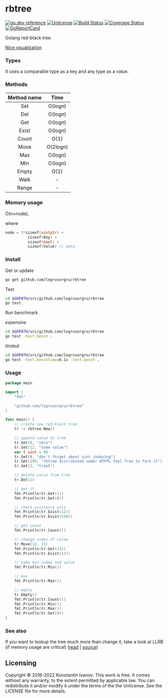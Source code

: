 rbtree
=====

[![go.dev reference](https://img.shields.io/badge/go.dev-reference-007d9c?logo=go&logoColor=white)](https://pkg.go.dev/github.com/logrusorgru/rbtree?utm_source=godoc)
[![Unlicense](https://img.shields.io/badge/license-unlicense-blue.svg)](http://unlicense.org/)
[![Build Status](https://github.com/logrusorgru/rbtree/workflows/test/badge.svg)](https://github.com/logrusorgru/rbtree/actions?workflow=run%20tests)
[![Coverage Status](https://coveralls.io/repos/github/logrusorgru/rbtree/badge.svg?branch=master)](https://coveralls.io/github/logrusorgru/rbtree?branch=master)
[![GoReportCard](http://goreportcard.com/badge/logrusorgru/rbtree)](http://goreportcard.com/report/logrusorgru/rbtree)

Golang red-black tree.

[Nice visualization](http://www.cs.usfca.edu/~galles/visualization/RedBlack.html)

### Types

It uses a comparable type as a key and any type as a value.

### Methods

| Method name | Time |
|:-----------:|:----:|
| Set   | O(log*n*) |
| Del   | O(log*n*) |
| Get   | O(log*n*) |
| Exist | O(log*n*) |
| Count | O(1) |
| Move  | O(2log*n*) |
| Max   | O(log*n*) |
| Min   | O(log*n*) |
| Empty | O(1) |
| Walk  |  -   |
| Range |  -   |

### Memory usage

O(*n*&times;node),

where
```go
node = 3*sizeof(uintptr) +
          sizeof(Key) +
          sizeof(bool) +
          sizeof(Value) // data
```

### Install

Get or update

```bash
go get github.com/logrusorgru/rbtree
```

Test

```bash
cd $GOPATH/src/github.com/logrusorgru/rbtree
go test
```

Run benchmark

_expensive_

```bash
cd $GOPATH/src/github.com/logrusorgru/rbtree
go test -test.bench .
```
_limited_

```bash
cd $GOPATH/src/github.com/logrusorgru/rbtree
go test -test.benchtime=0.1s -test.bench .
```

### Usage

```go
package main

import (
	"fmt"

	"github.com/logrusorgru/rbtree"
)

func main() {
	// create new red-black tree
	tr := rbtree.New()

	// append value to tree
	tr.Set(0, "zero")
	tr.Set(12, "some value")
	var t uint = 98
	tr.Set(t, "don't forget about uint indexing")
	tr.Set(199, "rbtree distributed under WTFPL feel free to fork it")
	tr.Set(2, "trash")

	// delete value from tree
	tr.Del(2)

	// get it
	fmt.Println(tr.Get(2))
	fmt.Println(tr.Get(t))

	// check existence only
	fmt.Println(tr.Exist(12))
	fmt.Println(tr.Exist(590))

	// get count
	fmt.Println(tr.Count())

	// change index of value
	tr.Move(12, 13)
	fmt.Println(tr.Get(13))
	fmt.Println(tr.Exist(12))

	// take min index and value
	fmt.Println(tr.Min())

	// max
	fmt.Println(tr.Max())

	// empty
	tr.Empty()
	fmt.Println(tr.Count())
	fmt.Println(tr.Min())
	fmt.Println(tr.Max())
	fmt.Println(tr.Get(0))
}
```

### See also

If you want to lookup the tree much more than change it,
take a look at LLRB (if memory usage are critical)
([read](http://www.read.seas.harvard.edu/~kohler/notes/llrb.html) |
[source](https://github.com/petar/GoLLRB))

## Licensing

Copyright © 2016-2022 Konstantin Ivanov. This work is free. It comes without any
warranty, to the extent permitted by applicable law. You can redistribute it
and/or modify it under the terms of the the Unlicense. See the LICENSE file for
more details.

